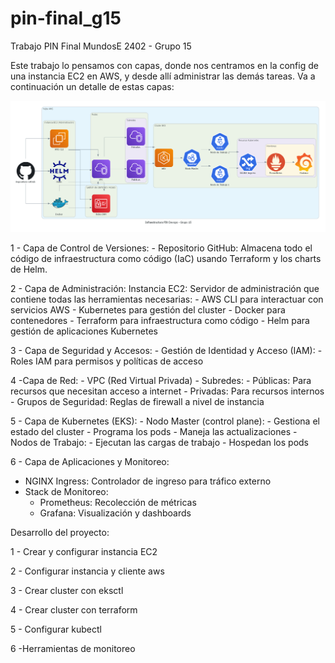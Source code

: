 # pin-final_g15
 Trabajo PIN Final MundosE 2402 - Grupo 15

 Este trabajo lo pensamos con capas, donde nos centramos en la config de una instancia EC2 en AWS, y desde allí administrar las demás tareas. Va a continuación un detalle de estas capas:

![Diagram Infra](./diagrama-infra.png)

1 - Capa de Control de Versiones:
    - Repositorio GitHub: Almacena todo el código de infraestructura como código
  	  (IaC) usando Terraform y los charts de Helm.

2 - Capa de Administración:
   Instancia EC2: Servidor de administración que contiene todas las herramientas necesarias:
    - AWS CLI para interactuar con servicios AWS
    - Kubernetes para gestión del cluster
    - Docker para contenedores
    - Terraform para infraestructura como código
    - Helm para gestión de aplicaciones Kubernetes

3 - Capa de Seguridad y Accesos:
    - Gestión de Identidad y Acceso (IAM):
       - Roles IAM para permisos y políticas de acceso

4 -Capa de Red:
    - VPC (Red Virtual Privada)
    - Subredes:
       - Públicas: Para recursos que necesitan acceso a internet
       - Privadas: Para recursos internos
    - Grupos de Seguridad: Reglas de firewall a nivel de instancia

5 - Capa de Kubernetes (EKS):
    - Nodo Master (control plane):
       - Gestiona el estado del cluster
       - Programa los pods
       - Maneja las actualizaciones
    - Nodos de Trabajo:
       - Ejecutan las cargas de trabajo
       - Hospedan los pods

6 - Capa de Aplicaciones y Monitoreo:
   - NGINX Ingress: Controlador de ingreso para tráfico externo
   - Stack de Monitoreo:
       - Prometheus: Recolección de métricas
       - Grafana: Visualización y dashboards

Desarrollo del proyecto:

1 - Crear y configurar instancia EC2

2 - Configurar instancia y cliente aws

3 - Crear cluster con eksctl

4 - Crear cluster con terraform

5 - Configurar kubectl

6 -Herramientas de monitoreo

